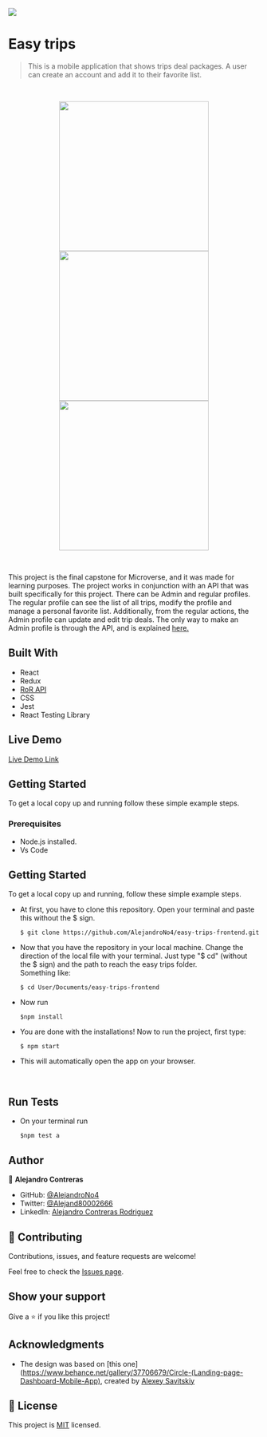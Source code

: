 ![](https://img.shields.io/badge/Microverse-blueviolet)

# Easy trips

> This is a mobile application that shows trips deal packages. A user can create an account and add it to their favorite list.

<br/>
<p align="center">
<img src="app_screenshot_three.png" width="300"/>
<img src="app_screenshot_two.png" width="300"/>
<img src="app_screenshot.png" width="300"/>
</p>
<br/>

This project is the final capstone for Microverse, and it was made for learning purposes.
The project works in conjunction with an API that was built specifically for this project.
There can be Admin and regular profiles.
The regular profile can see the list of all trips, modify the profile and manage a personal favorite list.
Additionally, from the regular actions, the Admin profile can update and edit trip deals.
The only way to make an Admin profile is through the API, and is explained [here.](https://github.com/AlejandroNo4/capstone-api)

## Built With

- React 
- Redux
- [RoR API](https://github.com/AlejandroNo4/capstone-api)
- CSS
- Jest
- React Testing Library

## Live Demo

[Live Demo Link](https://livedemo.com)


## Getting Started

To get a local copy up and running follow these simple example steps.

### Prerequisites

- Node.js installed.
- Vs Code

## Getting Started

To get a local copy up and running, follow these simple example steps.

- At first, you have to clone this repository. Open your terminal and paste this without the $ sign.

      $ git clone https://github.com/AlejandroNo4/easy-trips-frontend.git

- Now that you have the repository in your local machine. Change the direction of the local file with your terminal. Just type "$ cd" (without the $ sign) and the path to reach the easy trips folder.<br/>
  Something like:

      $ cd User/Documents/easy-trips-frontend

- Now run 

      $npm install

- You are done with the installations! Now to run the project, first type:

      $ npm start

- This will automatically open the app on your browser.

<br/>

## Run Tests

- On your terminal run

      $npm test a

## Author

👤 **Alejandro Contreras**

- GitHub: [@AlejandroNo4](https://github.com/AlejandroNo4)
- Twitter: [@Alejand80002666](https://twitter.com/Alejand80002666)
- LinkedIn: [Alejandro Contreras Rodriguez](https://www.linkedin.com/in/alejandro-contreras-rodriguez-b524821b5)

## 🤝 Contributing

Contributions, issues, and feature requests are welcome!

Feel free to check the [Issues page](https://github.com/AlejandroNo4/easy-trips-frontend/issues).

## Show your support

Give a ⭐️ if you like this project!

## Acknowledgments

- The design was based on [this one](https://www.behance.net/gallery/37706679/Circle-(Landing-page-Dashboard-Mobile-App), created by [Alexey Savitskiy](https://www.behance.net/alexey_savitskiy)

## 📝 License

This project is [MIT](./MIT.md) licensed.
